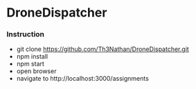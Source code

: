 # DroneDispatcher
### Instruction ### 
- git clone https://github.com/Th3Nathan/DroneDispatcher.git 
- npm install 
- npm start 
- open browser 
- navigate to http://localhost:3000/assignments
